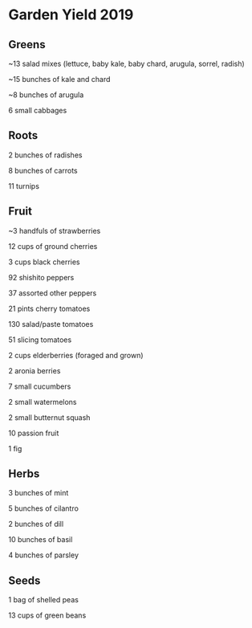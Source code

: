 # Garden Yield 2019

## Greens

~13 salad mixes (lettuce, baby kale, baby chard, arugula, sorrel, radish)

~15 bunches of kale and chard

~8 bunches of arugula

6 small cabbages

## Roots

2 bunches of radishes

8 bunches of carrots

11 turnips

## Fruit

~3 handfuls of strawberries

12 cups of ground cherries

3 cups black cherries

92 shishito peppers

37 assorted other peppers

21 pints cherry tomatoes

130 salad/paste tomatoes

51 slicing tomatoes

2 cups elderberries (foraged and grown)

2 aronia berries

7 small cucumbers

2 small watermelons

2 small butternut squash

10 passion fruit

1 fig

## Herbs

3 bunches of mint

5 bunches of cilantro

2 bunches of dill

10 bunches of basil

4 bunches of parsley

## Seeds

1 bag of shelled peas

13 cups of green beans
